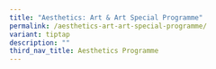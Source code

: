 ```yaml
---
title: "Aesthetics: Art & Art Special Programme"
permalink: /aesthetics-art-art-special-programme/
variant: tiptap
description: ""
third_nav_title: Aesthetics Programme
---
```

